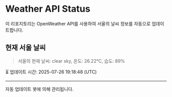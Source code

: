 
# Weather API Status

이 리포지토리는 OpenWeather API를 사용하여 서울의 날씨 정보를 자동으로 업데이트합니다.

## 현재 서울 날씨
> 서울의 현재 날씨: clear sky, 온도: 26.22°C, 습도: 89%

⏳ 업데이트 시간: 2025-07-26 19:18:48 (UTC)

---
자동 업데이트 봇에 의해 관리됩니다.
